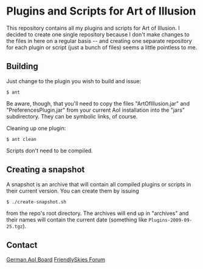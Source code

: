 Plugins and Scripts for Art of Illusion
=======================================

This repository contains all my plugins and scripts for Art of Illusion.
I decided to create one single repository because I don't make changes
to the files in here on a regular basis -- and creating one separate
repository for each plugin or script (just a bunch of files) seems a
little pointless to me.


Building
--------

Just change to the plugin you wish to build and issue:

	$ ant

Be aware, though, that you'll need to copy the files "ArtOfIllusion.jar"
and "PreferencesPlugin.jar" from your current AoI installation into the
"jars" subdirectory. They can be symbolic links, of course.

Cleaning up one plugin:

	$ ant clean

Scripts don't need to be compiled.


Creating a snapshot
-------------------

A snapshot is an archive that will contain all compiled plugins or
scripts in their current version. You can create them by issuing

	$ ./create-snapshot.sh

from the repo's root directory. The archives will end up in "archives"
and their names will contain the current date (something like
`Plugins-2009-09-25.tgz`).


Contact
-------

[German AoI Board](http://www.aoi-board.de/)
[FriendlySkies Forum](http://www.friendlyskies.net/aoiforum/)
